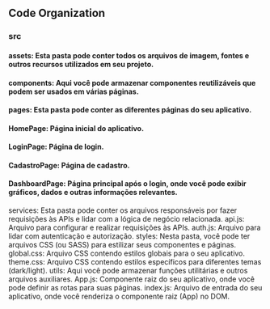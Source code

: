 ## Code Organization

### src
#### assets: Esta pasta pode conter todos os arquivos de imagem, fontes e outros recursos utilizados em seu projeto.
#### components: Aqui você pode armazenar componentes reutilizáveis que podem ser usados em várias páginas.
#### pages: Esta pasta pode conter as diferentes páginas do seu aplicativo.
#### HomePage: Página inicial do aplicativo.
#### LoginPage: Página de login.
#### CadastroPage: Página de cadastro.
#### DashboardPage: Página principal após o login, onde você pode exibir gráficos, dados e outras informações relevantes.
services: Esta pasta pode conter os arquivos responsáveis ​​por fazer requisições às APIs e lidar com a lógica de negócio relacionada.
api.js: Arquivo para configurar e realizar requisições às APIs.
auth.js: Arquivo para lidar com autenticação e autorização.
styles: Nesta pasta, você pode ter arquivos CSS (ou SASS) para estilizar seus componentes e páginas.
global.css: Arquivo CSS contendo estilos globais para o seu aplicativo.
theme.css: Arquivo CSS contendo estilos específicos para diferentes temas (dark/light).
utils: Aqui você pode armazenar funções utilitárias e outros arquivos auxiliares.
App.js: Componente raiz do seu aplicativo, onde você pode definir as rotas para suas páginas.
index.js: Arquivo de entrada do seu aplicativo, onde você renderiza o componente raiz (App) no DOM.